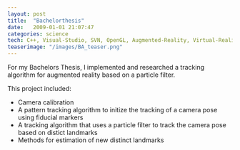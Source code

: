 ```yaml
---
layout: post
title:  "Bachelorthesis"
date:   2009-01-01 21:07:47
categories: science
tech: C++, Visual-Studio, SVN, OpenGL, Augmented-Reality, Virtual-Reality, Visual-Computing, SLAM
teaserimage: "/images/BA_teaser.png"
---
```


For my Bachelors Thesis, I implemented and researched a tracking algorithm for augmented reality based on a particle filter. 

This project included:

* Camera calibration
* A pattern tracking algorithm to initize the tracking of a camera pose using fiducial markers
* A tracking algorithm that uses a particle filter to track the camera pose based on distict landmarks
* Methods for estimation of new distinct landmarks

